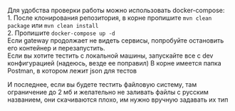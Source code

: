 Для удобства проверки работы можно использовать docker-compose:  
    1. После клонирования репозитория, в корне пропишите ```mvn clean package``` или ```mvn clean install```  
    2. Пропишите ```docker-compose up -d```  
Если gateway продолжает не видеть сервисы, попробуйте остановить его контейнер и перезапустить.  
Если вы хотите тестить с локальной машины, запускайте все c dev конфигурацией (надеюсь, везде ее поправил) 
В корне имеется папка Postman, в котором лежит json для тестов 

И последнее, если вы будете тестить файловую систему, там ограничение до 2 мб и желательно не заливать файлы с русским названием, они скачиваются плохо, им нужно вручную задавать их тип
